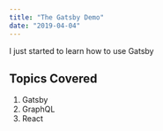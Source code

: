 ```yaml
---
title: "The Gatsby Demo"
date: "2019-04-04"
---
```


I just started to learn how to use Gatsby

## Topics Covered

1. Gatsby
2. GraphQL
3. React
